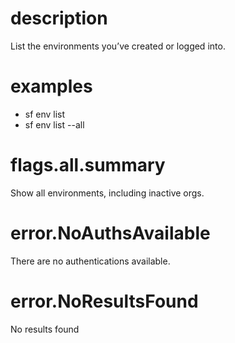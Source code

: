 # description

List the environments you’ve created or logged into.

# examples

- sf env list
- sf env list --all

# flags.all.summary

Show all environments, including inactive orgs.

# error.NoAuthsAvailable

There are no authentications available.

# error.NoResultsFound

No results found
